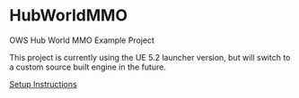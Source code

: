 # HubWorldMMO
OWS Hub World MMO Example Project

This project is currently using the UE 5.2 launcher version, but will switch to a custom source built engine in the future.

[Setup Instructions](https://www.hubworldmmo.com/)

